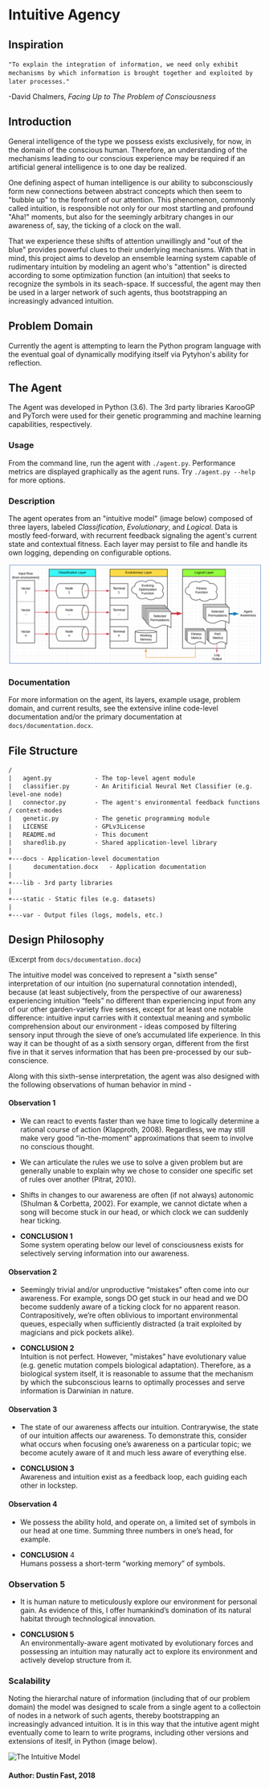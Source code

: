 # Intuitive Agency

## Inspiration

`"To explain the integration of information, we need only exhibit mechanisms by which information is brought together and exploited by later processes."`  

-David Chalmers, *Facing Up to The Problem of Consciousness*

## Introduction

General intelligence of the type we possess exists exclusively, for now, in the domain of the conscious human. Therefore, an understanding of the mechanisms leading to our conscious experience may be required if an artificial general intelligence is to one day be realized.

One defining aspect of human intelligence is our ability to subconsciously form new connections between abstract concepts which then seem to "bubble up" to the forefront of our attention. This phenomenon, commonly called intuition, is responsible not only for our most startling and profound "Aha!" moments, but also for the seemingly arbitrary changes in our awareness of, say, the ticking of a clock on the wall.

That we experience these shifts of attention unwillingly and "out of the blue" provides powerful clues to their underlying mechanisms. With that in mind, this project aims to develop an ensemble learning system capable of rudimentary intuition by modeling an agent who's "attention" is directed according to some optimization function (an intuition) that seeks to recognize the symbols in its seach-space. If successful, the agent may then be used in a larger network of such agents, thus bootstrapping an increasingly advanced intuition.

## Problem Domain

Currently the agent is attempting to learn the Python program language with the eventual goal of dynamically modifying itself via Pytyhon's ability for reflection.

## The Agent

The Agent was developed in Python (3.6). The 3rd party libraries KarooGP and PyTorch  were used for their genetic programming and machine learning capabilities, respectively.

### Usage

From the command line, run the agent with `./agent.py`. Performance metrics are displayed graphically as the agent runs. Try `./agent.py --help` for more options.

### Description

The agent operates from an "intuitive model" (image below) composed of three layers, labeled *Classification*, *Evolutionary*, and *Logical*. Data is mostly feed-forward, with recurrent feedback signaling the agent's current state and contextual fitness.
Each layer may persist to file and handle its own logging, depending on configurable options.

![The Intuitive Model](https://github.com/dustinfast/intuitive_agent/raw/master/docs/intutitive_model.png "The Intuitive Model")

### Documentation

For more information on the agent, its layers, example usage, problem domain, and current results, see the extensive inline code-level documentation and/or the primary documentation at `docs/documentation.docx`.

## File Structure

```
/
|   agent.py            - The top-level agent module
|   classifier.py       - An Aritificial Neural Net Classifier (e.g. level-one node)
|   connector.py        - The agent's environmental feedback functions / context-modes
|   genetic.py          - The genetic programming module
|   LICENSE             - GPLv3License
|   README.md           - This document
|   sharedlib.py        - Shared application-level library
|
+---docs - Application-level documentation
|      documentation.docx   - Application documentation
|
+---lib - 3rd party libraries
|
+---static - Static files (e.g. datasets)
|
+---var - Output files (logs, models, etc.)
```

## Design Philosophy

(Excerpt from `docs/documentation.docx`)

The intuitive model was conceived to represent a "sixth sense" interpretation of our intuition (no supernatural connotation intended), because (at least subjectively, from the perspective of our awareness) experiencing intuition “feels” no different than experiencing input from any of our other garden-variety five senses, except for at least one notable difference: intuitive input carries with it contextual meaning and symbolic comprehension about our environment - ideas composed by filtering sensory input through the sieve of one’s accumulated life experience. In this way it can be thought of as a sixth sensory organ, different from the first five in that it serves information that has been pre-processed by our sub-conscience.

Along with this sixth-sense interpretation, the agent was also designed with the following observations of human behavior in mind -

#### Observation 1

* We can react to events faster than we have time to logically determine a rational course of action (Klapproth, 2008). Regardless, we may still make very good “in-the-moment” approximations that seem to involve no conscious thought.

* We can articulate the rules we use to solve a given problem but are generally unable to explain why we chose to consider one specific set of rules over another (Pitrat, 2010).

* Shifts in changes to our awareness are often (if not always) autonomic (Shulman & Corbetta, 2002). For example, we cannot dictate when a song will become stuck in our head, or which clock we can suddenly hear ticking. 

* __CONCLUSION 1__  
Some system operating below our level of consciousness exists for selectively serving information into our awareness.

#### Observation 2

* Seemingly trivial and/or unproductive “mistakes” often come into our awareness. For example, songs DO get stuck in our head and we DO become suddenly aware of a ticking clock for no apparent reason. Contrapositively, we’re often oblivious to important environmental queues, especially when sufficiently distracted (a trait exploited by magicians and pick pockets alike).

* __CONCLUSION 2__  
Intuition is not perfect. However, "mistakes” have evolutionary value (e.g. genetic mutation compels biological adaptation). Therefore, as a biological system itself, it is reasonable to assume that the mechanism by which the subconscious learns to optimally processes and serve information is Darwinian in nature.

#### Observation 3

* The state of our awareness affects our intuition. Contrarywise, the state of our intuition affects our awareness. To demonstrate this, consider what occurs when focusing one’s awareness on a particular topic; we become acutely aware of it and much less aware of everything else.

* __CONCLUSION 3__  
Awareness and intuition exist as a feedback loop, each guiding each other in lockstep.

#### Observation 4

* We possess the ability hold, and operate on, a limited set of symbols in our head at one time. Summing three numbers in one’s head, for example.

* __CONCLUSION__ 4  
Humans possess a short-term “working memory” of symbols.

### Observation 5

* It is human nature to meticulously explore our environment for personal gain. As evidence of this, I offer humankind’s domination of its natural habitat through technological innovation.

* __CONCLUSION 5__  
An environmentally-aware agent motivated by evolutionary forces and possessing an intuition may naturally act to explore its environment and actively develop structure from it.

### Scalability 

Noting the hierarchal nature of information (including that of our problem domain) the model was designed to scale from a single agent to a collectoin of nodes in a network of such agents, thereby bootstrapping an increasingly advanced intuition. It is in this way that the intutive agent might eventually come to learn to write programs, including other versions and extensions of iteslf, in Python (image below).

![The Intuitive Model](https://github.com/dustinfast/intuitive_agent/raw/master/docs/sclasing.png "The Intuitive Model")

#### Author: Dustin Fast, 2018
